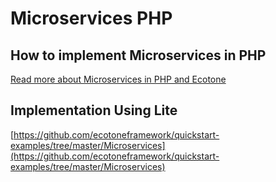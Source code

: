 # Microservices PHP

## How to implement Microservices in PHP

[Read more about Microservices in PHP and Ecotone](https://blog.ecotone.tech/how-to-integrate-microservices-in-php/)

## Implementation Using Lite

[https://github.com/ecotoneframework/quickstart-examples/tree/master/Microservices](https://github.com/ecotoneframework/quickstart-examples/tree/master/Microservices)
